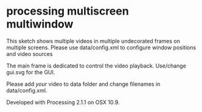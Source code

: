 processing multiscreen multiwindow
======================

This sketch shows multiple videos in multiple undecorated frames on multiple screens.
Please use data/config.xml to configure window positions and video sources

The main frame is dedicated to control the video playback. Use/change gui.svg for the GUI.

Please add *your* video to data folder and change filenames in data/config.xml.

Developed with Processing 2.1.1 on OSX 10.9.
